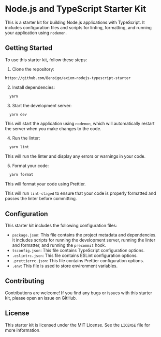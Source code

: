 # Node.js and TypeScript Starter Kit

This is a starter kit for building Node.js applications with TypeScript. It includes configuration files and scripts for linting, formatting, and running your application using `nodemon`.

## Getting Started

To use this starter kit, follow these steps:

1. Clone the repository:
```bash
https://github.com/Bensigo/axiom-nodejs-typescript-starter
```

2. Install dependencies:
```bash
  yarn
```
3. Start the development server:
```bash
  yarn dev
```

This will start the application using `nodemon`, which will automatically restart the server when you make changes to the code.

4. Run the linter:
```bash
  yarn lint
```


This will run the linter and display any errors or warnings in your code.

5. Format your code:
```bash
  yarn format
```

This will format your code using Prettier.


This will run `lint-staged` to ensure that your code is properly formatted and passes the linter before committing.

## Configuration

This starter kit includes the following configuration files:

- `package.json`: This file contains the project metadata and dependencies. It includes scripts for running the development server, running the linter and formatter, and running the `precommit` hook.
- `tsconfig.json`: This file contains TypeScript configuration options.
- `.eslintrc.json`: This file contains ESLint configuration options.
- `.prettierrc.json`: This file contains Prettier configuration options.
- `.env`: This file is used to store environment variables.

## Contributing

Contributions are welcome! If you find any bugs or issues with this starter kit, please open an issue on GitHub.

## License

This starter kit is licensed under the MIT License. See the `LICENSE` file for more information.









